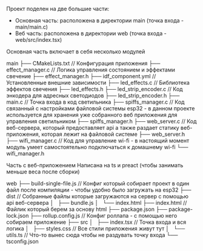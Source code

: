 Проект поделен на две большие части:

- Основная часть: расположена в директории main (точка входа - main/main.c)
- Веб часть: расположена в директории web (точка входа - web/src/index.tsx)

Основная часть включает в себя несколько модулей

main
├── CMakeLists.txt // Конфигурация приложения
├── effect_manager.c // Логика управления состоянием и эффектами свечение
├── effect_manager.h
├── idf_component.yml // Установленные внешние зависимости
├── led_effects.c // Библиотека эффектов свечения
├── led_effects.h
├── led_strip_encoder.c // Код энкодера для адресных светодиодов
├── led_strip_encoder.h
├── main.c // Точка входа в код светильника
├── spiffs_manager.c // Код связанный с настройками файловой системы esp32 - в данном проекте используется для хранения уже собранного веб приложения для управления светильником
├── spiffs_manager.h
├── web_server.c // Код веб-сервера, который предоставляет api а также раздает статику веб-приложения, которая лежит на файловой системе
├── web_server.h
├── wifi_manager.c // Код для управление wi-fi - в настоящий момент модуль умеет самостоятельно подключаться к домашнему wi-fi
└── wifi_manager.h

Часть с веб-приложением
Написана на ts и preact (чтобы занимать меньше веса после сборки)

web
├── build-single-file.js // Конфиг который собирает проект в один файл после компиляции - чтобы удобно было загружать на esp32 
├── dist // Собранные файлы которые загружаются на сервер с помощью api веб-сервера
│   ├── bundle.js
│   └── index.html
├── index.html // Файлик который берем за основу html
├── package.json 
├── package-lock.json
├── rollup.config.js // Конфиг роллапа - с помощью него собираем приложение
├── src
│   ├── index.tsx // Точка входа и вся логика
│   ├── styles.css // Все стили приложения живут тут 
│   └── utils.ts // Что-то вынес сюда чтобы не раздувать точку входа
└── tsconfig.json

